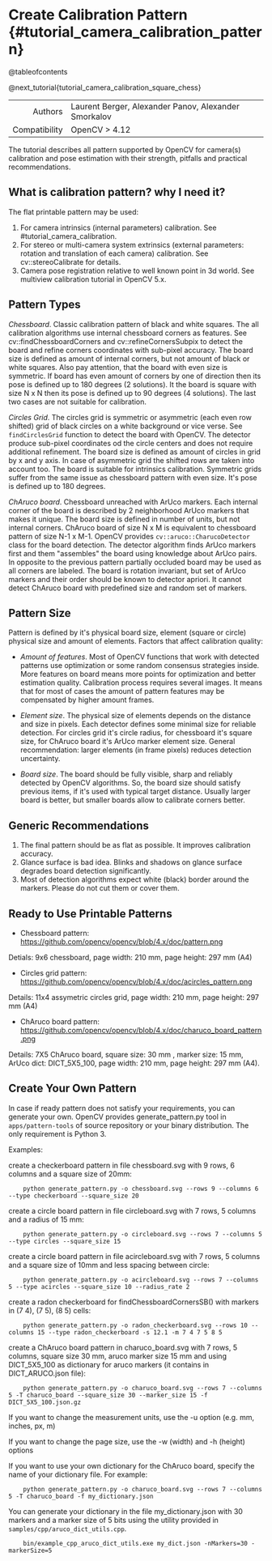 Create Calibration Pattern {#tutorial_camera_calibration_pattern}
==========================

@tableofcontents

@next_tutorial{tutorial_camera_calibration_square_chess}

|    |    |
| -: | :- |
| Authors | Laurent Berger, Alexander Panov, Alexander Smorkalov |
| Compatibility   | OpenCV > 4.12  |


The tutorial describes all pattern supported by OpenCV for camera(s) calibration and pose estimation
with their strength, pitfalls and practical recommendations.

What is calibration pattern? why I need it?
--------------------------------------------

The flat printable pattern may be used:

1. For camera intrinsics (internal parameters) calibration. See #tutorial_camera_calibration.
2. For stereo or multi-camera system extrinsics (external parameters: rotation and translation
   of each camera) calibration. See cv::stereoCalibrate for details.
3. Camera pose registration relative to well known point in 3d world. See multiview calibration
   tutorial in OpenCV 5.x.

Pattern Types
-------------

*Chessboard*. Classic calibration pattern of black and white squares. The all calibration algorithms
use internal chessboard corners as features. See cv::findChessboardCorners and cv::refineCornersSubpix
to detect the board and refine corners coordinates with sub-pixel accuracy. The board size is defined
as amount of internal corners, but not amount of black or white squares. Also pay attention, that
the board with even size is symmetric. If board has even amount of corners by one of direction then
its pose is defined up to 180 degrees (2 solutions). It the board is square with size N x N then its
pose is defined up to 90 degrees (4 solutions). The last two cases are not suitable for calibration.

*Circles Grid*. The circles grid is symmetric or asymmetric (each even row shifted) grid of black
circles on a white background or vice verse. See `findCirclesGrid` function to detect the board with
OpenCV. The detector produce sub-pixel coordinates od the circle centers and does not require
additional refinement. The board size is defined as amount of circles in grid by x and y axis.
In case of asymmetric grid the shifted rows are taken into account too. The board is suitable for
intrinsics calibration. Symmetric grids suffer from the same issue as chessboard pattern with even
size. It's pose is defined up to 180 degrees.

*ChAruco board*. Chessboard unreached with ArUco markers. Each internal corner of the board is
described by 2 neighborhood ArUco markers that makes it unique. The board size is defined in number
of units, but not internal corners. ChAruco board of size N x M is equivalent to chessboard pattern
of size  N-1 x M-1. OpenCV provides `cv::aruco::CharucoDetector` class for the board detection.
The detector algorithm finds ArUco markers first and them "assembles" the board using knowledge
about ArUco pairs. In opposite to the previous pattern partially occluded board may be used as all
corners are labeled. The board is rotation invariant, but set of ArUco markers and their order
should be known to detector apriori. It cannot detect ChAruco board with predefined size and random
set of markers.

Pattern Size
------------

Pattern is defined by it's physical board size, element (square or circle) physical size and amount
of elements. Factors that affect calibration quality:

- *Amount of features*. Most of OpenCV functions that work with detected patterns use optimization
or some random consensus strategies inside. More features on board means more points for optimization
and better estimation quality. Calibration process requires several images. It means that for most
of cases the amount of pattern features may be compensated by higher amount frames.

- *Element size*. The physical size of elements depends on the distance and size in pixels.
Each detector defines some minimal size for reliable detection. For circles grid it's circle
radius, for chessboard it's square size, for ChAruco board it's ArUco marker element size.
General recommendation: larger elements (in frame pixels) reduces detection uncertainty.

- *Board size*. The board should be fully visible, sharp and reliably detected by OpenCV algorithms.
So, the board size should satisfy previous items, if it's used with typical target distance.
Usually larger board is better, but smaller boards allow to calibrate corners better.

Generic Recommendations
-----------------------

1. The final pattern should be as flat as possible. It improves calibration accuracy.
2. Glance surface is bad idea. Blinks and shadows on glance surface degrades board detection
significantly.
3. Most of detection algorithms expect white (black) border around the markers. Please do not cut
them or cover them.

Ready to Use Printable Patterns
-------------------------------

- Chessboard pattern: https://github.com/opencv/opencv/blob/4.x/doc/pattern.png

Detials: 9x6 chessboard, page width: 210 mm, page height: 297 mm (A4)

- Circles grid pattern: https://github.com/opencv/opencv/blob/4.x/doc/acircles_pattern.png

Details: 11x4 assymetric circles grid, page width: 210 mm, page height: 297 mm (A4)

- ChAruco board pattern: https://github.com/opencv/opencv/blob/4.x/doc/charuco_board_pattern.png

Details: 7X5 ChAruco board, square size: 30 mm , marker size: 15 mm, ArUco dict: DICT_5X5_100,
page width: 210 mm, page height: 297 mm (A4).

Create Your Own Pattern
-----------------------

In case if ready pattern does not satisfy your requirements, you can generate your own. OpenCV
provides generate_pattern.py tool in `apps/pattern-tools` of source repository or your binary
distribution. The only requirement is Python 3.

Examples:

create a checkerboard pattern in file chessboard.svg with 9 rows, 6 columns and a square size of 20mm:

        python generate_pattern.py -o chessboard.svg --rows 9 --columns 6 --type checkerboard --square_size 20

create a circle board pattern in file circleboard.svg with 7 rows, 5 columns and a radius of 15 mm:

        python generate_pattern.py -o circleboard.svg --rows 7 --columns 5 --type circles --square_size 15

create a circle board pattern in file acircleboard.svg with 7 rows, 5 columns and a square size of
10mm and less spacing between circle:

        python generate_pattern.py -o acircleboard.svg --rows 7 --columns 5 --type acircles --square_size 10 --radius_rate 2

create a radon checkerboard for findChessboardCornersSB() with markers in (7 4), (7 5), (8 5) cells:

        python generate_pattern.py -o radon_checkerboard.svg --rows 10 --columns 15 --type radon_checkerboard -s 12.1 -m 7 4 7 5 8 5

create a ChAruco board pattern in charuco_board.svg with 7 rows, 5 columns, square size 30 mm, aruco
marker size 15 mm and using DICT_5X5_100 as dictionary for aruco markers (it contains in DICT_ARUCO.json file):

        python generate_pattern.py -o charuco_board.svg --rows 7 --columns 5 -T charuco_board --square_size 30 --marker_size 15 -f DICT_5X5_100.json.gz

If you want to change the measurement units, use the -u option (e.g. mm, inches, px, m)

If you want to change the page size, use the -w (width) and -h (height) options

If you want to use your own dictionary for the ChAruco board, specify the name of your dictionary
file. For example:

        python generate_pattern.py -o charuco_board.svg --rows 7 --columns 5 -T charuco_board -f my_dictionary.json

You can generate your dictionary in the file my_dictionary.json with 30 markers and a marker size of
5 bits using the utility provided in `samples/cpp/aruco_dict_utils.cpp`.

        bin/example_cpp_aruco_dict_utils.exe my_dict.json -nMarkers=30 -markerSize=5
